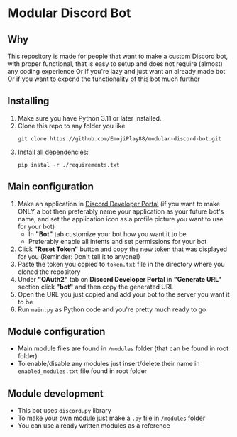 # Modular Discord Bot
## Why
This repository is made for people that want to make a custom Discord bot, with proper functional, that is easy to setup and does not require (almost) any coding experience
Or if you're lazy and just want an already made bot
Or if you want to expend the functionality of this bot much further

## Installing
1. Make sure you have Python 3.11 or later installed.
2. Clone this repo to any folder you like
   ```
   git clone https://github.com/EmojiPlay88/modular-discord-bot.git
   ```
3. Install all dependencies:
   ```
   pip instal -r ./requirements.txt
   ```
   
## Main configuration
1. Make an application in [Discord Developer Portal](https://discord.com/developers/applications) (if you want to make ONLY a bot then preferably name your application as your future bot's name, and set the application icon as a profile picture you want to use for your bot)
     * In **"Bot"** tab customize your bot how you want it to be
     * Preferably enable all intents and set permissions for your bot
2. Click **"Reset Token"** button and copy the new token that was displayed for you (Reminder: Don't tell it to anyone!)
3. Paste the token you copied to ```token.txt``` file in the directory where you cloned the repository
4. Under **"OAuth2"** tab on **Discord Developer Portal** in **"Generate URL"** section click **"bot"** and then copy the generated URL
5. Open the URL you just copied and add your bot to the server you want it to be
6. Run ```main.py``` as Python code and you're pretty much ready to go

## Module configuration
* Main module files are found in ```/modules``` folder (that can be found in root folder)
* To enable/disable any modules just insert/delete their name in ```enabled_modules.txt``` file found in root folder

## Module development
* This bot uses ```discord.py``` library
* To make your own module just make a ```.py``` file in ```/modules``` folder
* You can use already written modules as a reference

